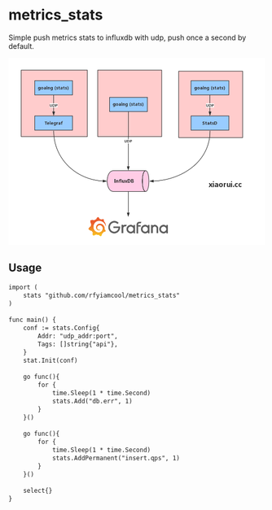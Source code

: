 # metrics_stats

Simple push metrics stats to influxdb with udp, push once a second by default.

![](stats.jpg)

## Usage

```
import (
    stats "github.com/rfyiamcool/metrics_stats"
)

func main() {
    conf := stats.Config{
        Addr: "udp_addr:port",
        Tags: []string{"api"},
    }
    stat.Init(conf)

	go func(){
		for {
			time.Sleep(1 * time.Second)
			stats.Add("db.err", 1)
		}
	}()

	go func(){
		for {
			time.Sleep(1 * time.Second)
			stats.AddPermanent("insert.qps", 1)
		}
	}()

    select{}
}
```